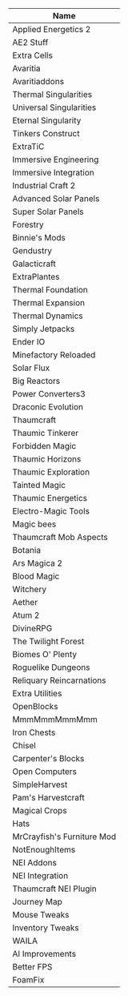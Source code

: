 | Name                       |
|----------------------------|
| Applied Energetics 2       |
| AE2 Stuff                  |
| Extra Cells                |
| Avaritia                   |
| Avaritiaddons              |
| Thermal Singularities      |
| Universal Singularities    |
| Eternal Singularity        |
| Tinkers Construct          |
| ExtraTiC                   |
| Immersive Engineering      |
| Immersive Integration      |
| Industrial Craft 2         |
| Advanced Solar Panels      |
| Super Solar Panels         |
| Forestry                   |
| Binnie's Mods              |
| Gendustry                  |
| Galacticraft               |
| ExtraPlantes               |
| Thermal Foundation         |
| Thermal Expansion          |
| Thermal Dynamics           |
| Simply Jetpacks            |
| Ender IO                   |
| Minefactory Reloaded       |
| Solar Flux                 |
| Big Reactors               |
| Power Converters3          |
| Draconic Evolution         |
| Thaumcraft                 |
| Thaumic Tinkerer           |
| Forbidden Magic            |
| Thaumic Horizons           |
| Thaumic Exploration        |
| Tainted Magic              |
| Thaumic Energetics         |
| Electro-Magic Tools        |
| Magic bees                 |
| Thaumcraft Mob Aspects     |
| Botania                    |
| Ars Magica 2               |
| Blood Magic                |
| Witchery                   |
| Aether                     |
| Atum 2                     |
| DivineRPG                  |
| The Twilight Forest        |
| Biomes O' Plenty           |
| Roguelike Dungeons         |
| Reliquary Reincarnations   |
| Extra Utilities            |
| OpenBlocks                 |
| MmmMmmMmmMmm               |
| Iron Chests                |
| Chisel                     |
| Carpenter's Blocks         |
| Open Computers             |
| SimpleHarvest              |
| Pam's Harvestcraft         |
| Magical Crops              |
| Hats                       |
| MrCrayfish's Furniture Mod |
| NotEnoughItems             |
| NEI Addons                 |
| NEI Integration            |
| Thaumcraft NEI Plugin      |
| Journey Map                |
| Mouse Tweaks               |
| Inventory Tweaks           |
| WAILA                      |
| AI Improvements            |
| Better FPS                 |
| FoamFix                    |